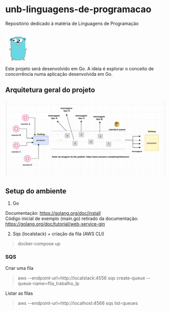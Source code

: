 # unb-linguagens-de-programacao

Repositório dedicado à matéria de Linguagens de Programação

<div style="display: inline_block"><br>
  <img align="center" alt="Go" height="80" width="80" src="https://raw.githubusercontent.com/devicons/devicon/master/icons/go/go-original.svg">
</div>

Este projeto será desenvolvido em Go. A ideia é explorar o conceito de concorrência numa aplicação desenvolvida em Go.

## Arquitetura geral do projeto

![](/assets/arquitetura_geral_v002.png)

## Setup do ambiente

1) Go

Documentação: https://golang.org/doc/install
<br>
Código inicial de exemplo (main.go) retirado da documentação: https://golang.org/doc/tutorial/web-service-gin

2) Sqs (localstack) + criação da fila (AWS CLI)

> docker-compose up 

### SQS

Criar uma fila

> aws --endpoint-url=http://localstack:4556 sqs create-queue --queue-name=fila_trabalho_lp

Listar as filas

> aws --endpoint-url=http://localhost:4566 sqs list-queues


